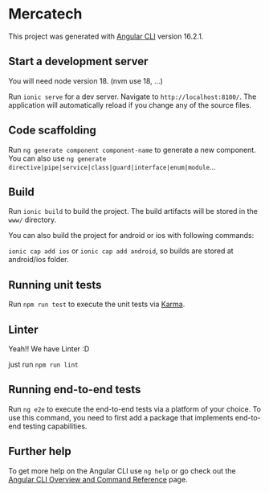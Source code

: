 # Mercatech

This project was generated with [Angular CLI](https://github.com/angular/angular-cli) version 16.2.1.

## Start a development server

You will need node version 18. (nvm use 18, ...)

Run `ionic serve` for a dev server. Navigate to `http://localhost:8100/`. The application will automatically reload if you change any of the source files.

## Code scaffolding

Run `ng generate component component-name` to generate a new component. You can also use `ng generate directive|pipe|service|class|guard|interface|enum|module`...

## Build

Run `ionic build` to build the project. The build artifacts will be stored in the `www/` directory.

You can also build the project for android or ios with following commands:

`ionic cap add ios` or `ionic cap add android`, so builds are stored at android/ios folder.

## Running unit tests

Run `npm run test` to execute the unit tests via [Karma](https://karma-runner.github.io).

## Linter

Yeah!! We have Linter :D

just run `npm run lint`

## Running end-to-end tests

Run `ng e2e` to execute the end-to-end tests via a platform of your choice. To use this command, you need to first add a package that implements end-to-end testing capabilities.

## Further help

To get more help on the Angular CLI use `ng help` or go check out the [Angular CLI Overview and Command Reference](https://angular.io/cli) page.
